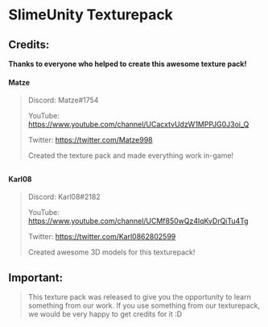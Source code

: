 # SlimeUnity Texturepack

## Credits:
**Thanks to everyone who helped to create this awesome texture pack!** 

#### Matze

> Discord: Matze#1754
>
> YouTube: https://www.youtube.com/channel/UCacxtvUdzW1MPPJG0J3oi_Q
> 
> Twitter: https://twitter.com/Matze998
> 
> Created the texture pack and made everything work in-game!


##

#### Karl08

> Discord: Karl08#2182
> 
> YouTube: https://www.youtube.com/channel/UCMf850wQz4lqKvDrQiTu4Tg
> 
> Twitter: https://twitter.com/Karl0862802599
> 
> Created awesome 3D models for this texturepack!


## Important:
> This texture pack was released to give you the opportunity to learn something from our work.
> If you use something from our texturepack, we would be very happy to get credits for it :D
